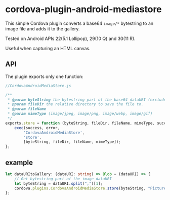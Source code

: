 # cordova-plugin-android-mediastore
This simple Cordova plugin converts a base64 `image/*` bytestring to an image file and adds it to the gallery.

Tested on Android APIs 22(5.1 Lollipop), 29(10 Q) and 30(11 R).

Useful when capturing an HTML canvas.

## API
The plugin exports only one function:

```javascript
//CordovaAndroidMediaStore.js

/**
 * @param byteString the bytestring part of the base64 dataURI (excludes the MIME part, see the example)
 * @param fileDir the relative directory to save the file to.
 * @param fileName 
 * @param mimeType (image/jpeg, image/png, image/webp, image/gif)
 */
exports.store = function (byteString, fileDir, fileName, mimeType, success, error) {
    exec(success, error, 
        'CordovaAndroidMediaStore', 
        'store', 
        [byteString, fileDir, fileName, mimeType]);
};
```

## example
```typescript
let dataURItoGallery: (dataURI: string) => Blob = (dataURI) => {
    // Get bytestring part of the image dataURI
    let byteString = dataURI.split(",")[1];
    cordova.plugins.CordovaAndroidMediaStore.store(byteString, "Pictures", "image/png", `${Date.now()}.png`);
};
```
